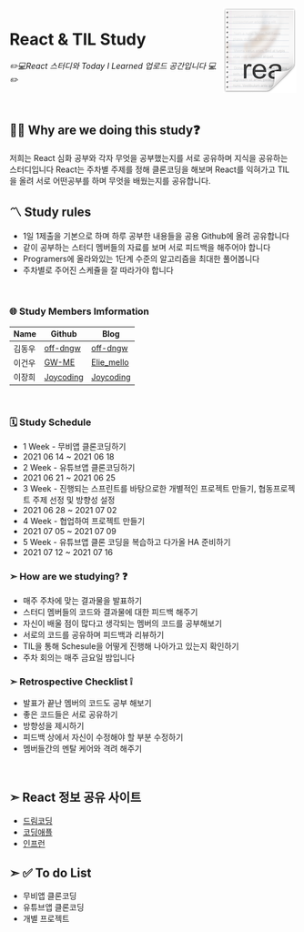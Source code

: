 <img src="icon.png" align="right" />

# React & TIL Study
*✏️💻React 스터디와 Today I Learned 업로드 공간입니다 💻✏️*

<br>

## 💁‍♂️ Why are we doing this study❓

 저희는 React 심화 공부와 각자 무엇을 공부했는지를 서로 공유하며 지식을 공유하는 스터디입니다
 React는 주차별 주제를 정해 클론코딩을 해보며 React를 익혀가고 TIL을 올려 서로 어떤공부를 하며 무엇을 배웠는지를 공유합니다.

## 〽️ Study rules
- 1일 1제출을 기본으로 하며 하루 공부한 내용들을 공용 Github에 올려 공유합니다
- 같이 공부하는 스터디 멤버들의 자료를 보며 서로 피드백을 해주어야 합니다
- Programers에 올라와있는 1단계 수준의 알고리즘을 최대한 풀어봅니다
- 주차별로 주어진 스케쥴을 잘 따라가야 합니다


<br>



### 🌐 Study Members Imformation

| Name | Github | Blog | 
|---|---|---|
| 김동우 | [off-dngw](https://github.com/off-dngw) | [off-dngw](https://velog.io/@off-dngw)  |
| 이건우 | [GW-ME](https://github.com/Geonwoo-Lee) | [Elie_mello](https://velog.io/@lee_geon_woo4336)   |
| 이장희 | [Joycoding](https://github.com/leejanghe) | [Joycoding](https://joy-codeing-lee.tistory.com/) |



<br>


 ### 🗓 Study Schedule
- 1 Week - 무비앱 클론코딩하기
- 2021 06 14 ~ 2021 06 18
- 2 Week - 유튜브앱 클론코딩하기
- 2021 06 21 ~ 2021 06 25
- 3 Week - 진행되는 스프린트를 바탕으로한 개별적인 프로젝트 만들기, 협동프로젝트 주제 선정 및 방향성 설정
- 2021 06 28 ~ 2021 07 02
- 4 Week - 협업하여 프로젝트 만들기 
- 2021 07 05 ~ 2021 07 09
- 5 Week - 유튜브앱 클론 코딩을 복습하고 다가올 HA 준비하기
- 2021 07 12 ~ 2021 07 16


### ➣ How are we studying? ❓

- 매주 주차에 맞는 결과물을 발표하기
- 스터디 멤버들의 코드와 결과물에 대한 피드백 해주기
- 자신이 배울 점이 많다고 생각되는 멤버의 코드를 공부해보기
- 서로의 코드를 공유하며 피드백과 리뷰하기 
- TIL을 통해 Schesule을 어떻게 진행해 나아가고 있는지 확인하기
- 주차 회의는 매주 금요일 밤입니다


### ➣ Retrospective Checklist ❕
- 발표가 끝난 멤버의 코드도 공부 해보기
- 좋은 코드들은 서로 공유하기
- 방향성을 제시하기
- 피드백 상에서 자신이 수정해야 할 부분 수정하기
- 멤버들간의 멘탈 케어와 격려 해주기





<br>

## **➣ React 정보 공유 사이트** 
- [드림코딩](https://academy.dream-coding.com/)
- [코딩애플](https://www.codingapple.com/)
- [인프런](https://www.inflearn.com/)




## **➣ ✅ To do List**
- 무비앱 클론코딩
- 유튜브앱 클론코딩
- 개별 프로젝트



### 
